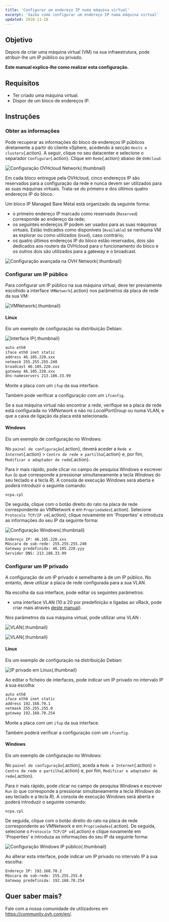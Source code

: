 ```yaml
---
title: 'Configurar um endereço IP numa máquina virtual'
excerpt: 'Saiba como configurar um endereço IP numa máquina virtual'
updated: 2020-11-18
---
```


## Objetivo

Depois de criar uma máquina virtual (VM) na sua infraestrutura, pode atribuir-lhe um IP público ou privado.

**Este manual explica-lhe como realizar esta configuração.**

## Requisitos

- Ter criado uma máquina virtual.
- Dispor de um bloco de endereços IP.

## Instruções

### Obter as informações

Pode recuperar as informações do bloco de endereços IP públicos diretamente a partir do cliente vSphere, acedendo à secção `Hosts e clusters`{.action}. A seguir, clique no seu datacenter e selecione o separador `Configurar`{.action}. Clique em `Rede`{.action} abaixo de `OVHcloud`.

![Configuração OVHcloud Network](images/01config_ip_ovh_network.png){.thumbnail}

Em cada bloco entregue pela OVHcloud, cinco endereços IP são reservados para a configuração da rede e nunca devem ser utilizados para as suas máquinas virtuais. Trata-se do primeiro e dos últimos quatro endereços IP do bloco.

Um bloco IP Managed Bare Metal está organizado da seguinte forma:

- o primeiro endereço IP marcado como reservado (`Reserved`) corresponde ao endereço da rede;
- os seguintes endereços IP podem ser usados para as suas máquinas virtuais. Estão indicados como disponíveis (`Available`) se nenhuma VM as explorar ou como utilizados (`Used`), caso contrário;
- os quatro últimos endereços IP do bloco estão reservados, dois são dedicados aos routers da OVHcloud para o funcionamento do bloco e os outros dois são utilizados para a gateway e o broadcast.

![Configuração avançada na OVH Network](images/02config_ip_ovh_network_advanced.png){.thumbnail}

### Configurar um IP público

Para configurar um IP público na sua máquina virtual, deve ter previamente escolhido a interface `VMNetwork`{.action} nos parâmetros da placa de rede da sua VM:

![VMNetwork](images/03vmnetwork.png){.thumbnail}

#### Linux

Eis um exemplo de configuração na distribuição Debian:

![Interface IP](images/config_ip_interfaces.jpg){.thumbnail}

```sh
auto eth0
iface eth0 inet static
address 46.105.220.xxx
netmask 255.255.255.240
broadcast 46.105.220.xxx
gateway 46.105.220.xxx
dns-nameservers 213.186.33.99
```

Monte a placa com um `ifup` da sua interface.

Também pode verificar a configuração com um `ifconfig`.

Se a sua máquina virtual não encontrar a rede, verifique se a placa de rede está configurada no *VMNetwork* e não no *LocalPortGroup* ou numa VLAN, e que a caixa de ligação da placa está selecionada.

#### Windows

Eis um exemplo de configuração no Windows:

No `painel de configuração`{.action}, deverá aceder a `Rede e Internet`{.action} > `Centro de rede e partilha`{.action} e, por fim, `Modificar o adaptador de rede`{.action}.

Para ir mais rápido, pode clicar no campo de pesquisa Windows e escrever `Run` (o que corresponde a pressionar simultaneamente a tecla *Windows* do seu teclado e a tecla *R*). A consola de execução Windows será aberta e poderá introduzir o seguinte comando:

```shell
ncpa.cpl
```

De seguida, clique com o botão direito do rato na placa de rede correspondente ao VMNetwork e em `Propriedades`{.action). Selecione `Protocolo TCP/IP v4`{.action}, clique novamente em 'Properties' e introduza as informações do seu IP da seguinte forma:

![Configuração Windows](images/config_ip_windows.jpg){.thumbnail}

```sh
Endereço IP: 46.105.220.xxx
Máscara de sub-rede: 255.255.255.240
Gateway predefinida: 46.105.220.yyy
Servidor DNS: 213.186.33.99
```

### Configurar um IP privado

A configuração de um IP privado é semelhante à de um IP público. No entanto, deve utilizar a placa de rede configurada para a sua VLAN.

Na escolha da sua interface, pode editar os seguintes parâmetros:

- uma interface VLAN (10 a 20 por predefinição e ligadas ao vRack, pode criar mais através [deste manual](/pages/bare_metal_cloud/managed_bare_metal/vlan-creation)).

Nos parâmetros da sua máquina virtual, pode utilizar uma VLAN :

![VLAN](images/04vlanBis.png){.thumbnail}

![VLAN](images/05vlan.png){.thumbnail}

#### Linux

Eis um exemplo de configuração na distribuição Debian:

![IP privado em Linux](images/linux_private.PNG){.thumbnail}

Ao editar o ficheiro de interfaces, pode indicar um IP privado no intervalo IP à sua escolha:

```sh
auto eth0
iface eth0 inet static
address 192.168.70.1
netmask 255.255.255.0
gateway 192.168.70.254
```

Monte a placa com um `ifup` da sua interface.

Também poderá verificar a configuração com um `ifconfig`.

#### Windows

Eis um exemplo de configuração no Windows:

No `painel de configuração`{.action}, aceda a `Rede e Internet`{.action} > `Centro de rede e partilha`{.action} e, por fim, `Modificar o adaptador de rede`{.action}.

Para ir mais rápido, pode clicar no campo de pesquisa Windows e escrever `Run` (o que corresponde a pressionar simultaneamente a tecla *Windows* do seu teclado e a tecla *R*). A consola de execução Windows será aberta e poderá introduzir o seguinte comando:

```shell
ncpa.cpl
```

De seguida, clique com o botão direito do rato na placa de rede correspondente ao VMNetwork e em `Propriedades`{.action). De seguida, selecione o `Protocolo TCP/IP v4`{.action} e clique novamente em 'Properties' e introduza as informações do seu IP da seguinte forma:

![Configuração Windows IP público](images/windows_private.PNG){.thumbnail}

Ao alterar esta interface, pode indicar um IP privado no intervalo IP à sua escolha:

```sh
Endereço IP: 192.168.70.2
Máscara de sub-rede: 255.255.255.0
Gateway predefinida: 192.168.70.254
```

## Quer saber mais?

Fale com a nossa comunidade de utilizadores em <https://community.ovh.com/en/>.
